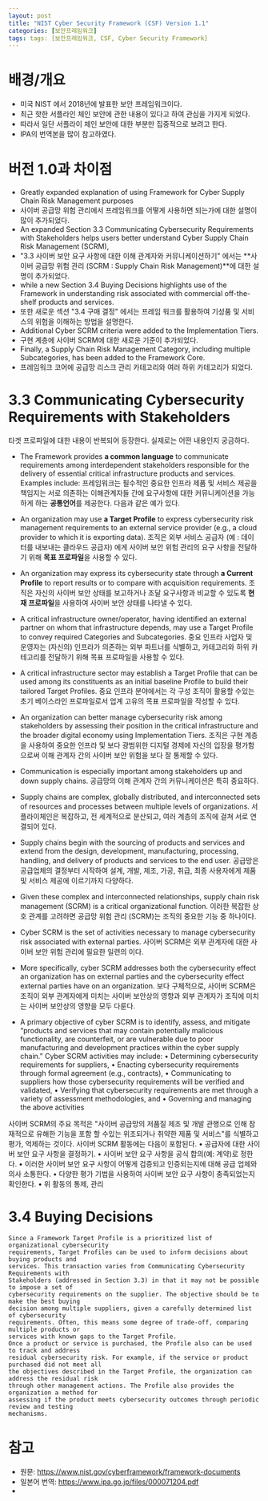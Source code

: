 ```yaml
---
layout: post
title: "NIST Cyber Security Framework (CSF) Version 1.1"
categories: [보안프레임워크]
tags: tags: [보안프레임워크, CSF, Cyber Security Framework]
---
```


# 배경/개요 
- 미국 NIST 에서 2018년에 발표한 보안 프레임워크이다. 
- 최근 핫한 서플라인 체인 보안에 관한 내용이 있다고 하여 관심을 가지게 되었다. 
- 따라서 일단 서플라이 체인 보안에 대한 부분만 집중적으로 보려고 한다. 
- IPA의 번역본을 많이 참고하였다. 

# 버전 1.0과 차이점
- Greatly expanded explanation of using Framework for Cyber Supply Chain Risk Management purposes
- 사이버 공급망 위험 관리에서 프레임워크를 어떻게 사용하면 되는가에 대한 설명이 많이 추가되었다. 
- An expanded Section 3.3 Communicating Cybersecurity Requirements with Stakeholders helps users better understand Cyber Supply Chain Risk Management (SCRM), 
- "3.3 사이버 보안 요구 사항에 대한 이해 관계자와 커뮤니케이션하기" 에서는 **사이버 공급망 위험 관리 (SCRM : Supply Chain Risk Management)**에 대한 설명이 추가되었다. 
- while a new Section 3.4 Buying Decisions highlights use of the Framework in understanding risk associated with commercial off-the-shelf products and services. 
- 또한 새로운 섹션 "3.4 구매 결정" 에서는 프레임 워크를 활용하여 기성품 및 서비스의 위험을 이해하는 방법을 설명한다. 
- Additional Cyber SCRM criteria were added to the Implementation Tiers. 
- 구현 계층에 사이버 SCRM에 대한 새로운 기준이 추가되었다. 
- Finally, a Supply Chain Risk Management Category, including multiple Subcategories, has been added to the Framework Core.
- 프레임워크 코어에 공급망 리스크 관리 카테고리와 여러 하위 카테고리가 되었다. 

# 3.3 Communicating Cybersecurity Requirements with Stakeholders
타겟 프로파일에 대한 내용이 반복되어 등장한다. 실제로는 어떤 내용인지 궁금하다. 

- The Framework provides **a common language** to communicate requirements among interdependent stakeholders responsible for the delivery of essential critical infrastructure products and services. Examples include:
프레임워크는 필수적인 중요한 인프라 제품 및 서비스 제공을 책임지는 서로 의존하는 이해관계자들 간에 요구사항에 대한 커뮤니케이션을 가능하게 하는 **공통언어**를 제공한다. 다음과 같은 예가 있다. 

- An organization may use **a Target Profile** to express cybersecurity risk management requirements to an external service provider (e.g., a cloud provider to which it is exporting data).
조직은 외부 서비스 공급자 (예 : 데이터를 내보내는 클라우드 공급자) 에게 사이버 보안 위험 관리의 요구 사항을 전달하기 위해 **목표 프로파일**을 사용할 수 있다.

- An organization may express its cybersecurity state through **a Current Profile** to report results or to compare with acquisition requirements.
조직은 자신의 사이버 보안 상태를 보고하거나 조달 요구사항과 비교할 수 있도록 **현재 프로파일**을 사용하여 사이버 보안 상태를 나타낼 수 있다.

- A critical infrastructure owner/operator, having identified an external partner on whom that infrastructure depends, may use a Target Profile to convey required Categories and Subcategories.
중요 인프라 사업자 및 운영자는 (자신의) 인프라가 의존하는 외부 파트너를 식별하고, 카테고리와 하위 카테고리를 전달하기 위해 목표 프로파일을 사용할 수 있다.

- A critical infrastructure sector may establish a Target Profile that can be used among its constituents as an initial baseline Profile to build their tailored Target Profiles.
중요 인프라 분야에서는 각 구성 조직이 활용할 수있는 초기 베이스라인 프로파일로서 업계 고유의 목표 프로파일을 작성할 수 있다.

- An organization can better manage cybersecurity risk among stakeholders by assessing their position in the critical infrastructure and the broader digital economy using Implementation Tiers.
조직은 구현 계층을 사용하여 중요한 인프라 및 보다 광범위한 디지털 경제에 자신의 입장을 평가함으로써 이해 관계자 간의 사이버 보안 위험을 보다 잘 통제할 수 있다.

- Communication is especially important among stakeholders up and down supply chains.
공급망의 이해 관계자 간의 커뮤니케이션은 특히 중요하다. 

- Supply chains are complex, globally distributed, and interconnected sets of resources and processes between multiple levels of organizations. 
서플라이체인은 복잡하고, 전 세계적으로 분산되고, 여러 계층의 조직에 걸쳐 서로 연결되어 있다.

- Supply chains begin with the sourcing of products and services and extend from the design, development, manufacturing, processing, handling, and delivery of products and services to the end user.
공급망은 공급업체의 결정부터 시작하여 설계, 개발, 제조, 가공, 취급, 최종 사용자에게 제품 및 서비스 제공에 이르기까지 다양하다. 

- Given these complex and interconnected relationships, supply chain risk management (SCRM) is a critical organizational function.
이러한 복잡한 상호 관계를 고려하면 공급망 위험 관리 (SCRM)는 조직의 중요한 기능 중 하나이다. 

- Cyber SCRM is the set of activities necessary to manage cybersecurity risk associated with external parties. 
사이버 SCRM은 외부 관계자에 대한 사이버 보안 위험 관리에 필요한 일련의 이다. 

- More specifically, cyber SCRM addresses both the cybersecurity effect an organization has on external parties and the cybersecurity effect external parties have on an organization.
보다 구체적으로, 사이버 SCRM은 조직이 외부 관계자에게 미치는 사이버 보안상의 영향과 외부 관계자가 조직에 미치는 사이버 보안상의 영향을 모두 다룬다.

- A primary objective of cyber SCRM is to identify, assess, and mitigate “products and services that may contain potentially malicious functionality, are counterfeit, or are vulnerable due to poor manufacturing and development practices within the cyber supply chain.” Cyber SCRM activities may include:
• Determining cybersecurity requirements for suppliers,
• Enacting cybersecurity requirements through formal agreement (e.g., contracts),
• Communicating to suppliers how those cybersecurity requirements will be verified and validated,
• Verifying that cybersecurity requirements are met through a variety of assessment methodologies, and
• Governing and managing the above activities

사이버 SCRM의 주요 목적은 "사이버 공급망의 저품질 제조 및 개발 관행으로 인해 잠재적으로 유해한 기능을 포함 할 수있는 위조되거나 취약한 제품 및 서비스"를 식별하고 평가, 억제하는 것이다. 사이버 SCRM 활동에는 다음이 포함된다. 
• 공급자에 대한 사이버 보안 요구 사항을 결정하기.
• 사이버 보안 요구 사항을 공식 합의(예: 계약)로 정한다.
• 이러한 사이버 보안 요구 사항이 어떻게 검증되고 인증되는지에 대해 공급 업체와 의사 소통한다. 
• 다양한 평가 기법을 사용하여 사이버 보안 요구 사항이 충족되었는지 확인한다. 
• 위 활동의 통제, 관리





# 3.4 Buying Decisions
```
Since a Framework Target Profile is a prioritized list of organizational cybersecurity
requirements, Target Profiles can be used to inform decisions about buying products and
services. This transaction varies from Communicating Cybersecurity Requirements with
Stakeholders (addressed in Section 3.3) in that it may not be possible to impose a set of
cybersecurity requirements on the supplier. The objective should be to make the best buying
decision among multiple suppliers, given a carefully determined list of cybersecurity
requirements. Often, this means some degree of trade-off, comparing multiple products or
services with known gaps to the Target Profile.
Once a product or service is purchased, the Profile also can be used to track and address
residual cybersecurity risk. For example, if the service or product purchased did not meet all
the objectives described in the Target Profile, the organization can address the residual risk
through other management actions. The Profile also provides the organization a method for
assessing if the product meets cybersecurity outcomes through periodic review and testing
mechanisms.
```


# 참고
- 원문: https://www.nist.gov/cyberframework/framework-documents
- 일본어 번역: https://www.ipa.go.jp/files/000071204.pdf
- 